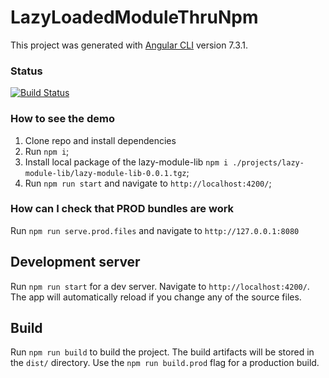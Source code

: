 # LazyLoadedModuleThruNpm

This project was generated with [Angular CLI](https://github.com/angular/angular-cli) version 7.3.1.

### Status
[![Build Status](https://travis-ci.org/banzayche/AngularNpmLazyModule.svg?branch=master)](https://travis-ci.org/banzayche/AngularNpmLazyModule)

### How to see the demo
1. Clone repo and install dependencies
  1. Run `npm i`;
  2. Install local package of the lazy-module-lib `npm i ./projects/lazy-module-lib/lazy-module-lib-0.0.1.tgz`;
2. Run `npm run start` and navigate to `http://localhost:4200/`;

### How can I check that PROD bundles are work
Run `npm run serve.prod.files` and navigate to `http://127.0.0.1:8080`

## Development server
Run `npm run start` for a dev server. Navigate to `http://localhost:4200/`. The app will automatically reload if you change any of the source files.

## Build
Run `npm run build` to build the project. The build artifacts will be stored in the `dist/` directory. Use the `npm run build.prod` flag for a production build.


